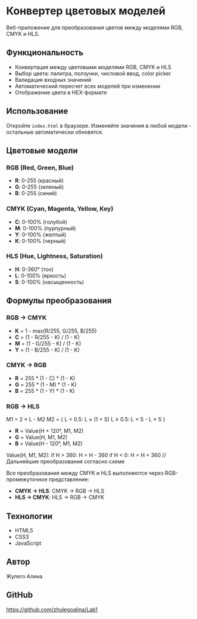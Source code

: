 # Конвертер цветовых моделей

Веб-приложение для преобразования цветов между моделями RGB, CMYK и HLS.

## Функциональность

- Конвертация между цветовыми моделями RGB, CMYK и HLS
- Выбор цвета: палитра, ползунки, числовой ввод, color picker
- Валидация входных значений
- Автоматический пересчет всех моделей при изменении
- Отображение цвета в HEX-формате

## Использование

Откройте `index.html` в браузере. Изменяйте значения в любой модели - остальные автоматически обновятся.

## Цветовые модели

### RGB (Red, Green, Blue)
- **R**: 0-255 (красный)
- **G**: 0-255 (зеленый) 
- **B**: 0-255 (синий)

### CMYK (Cyan, Magenta, Yellow, Key)
- **C**: 0-100% (голубой)
- **M**: 0-100% (пурпурный)
- **Y**: 0-100% (желтый)
- **K**: 0-100% (черный)

### HLS (Hue, Lightness, Saturation)
- **H**: 0-360° (тон)
- **L**: 0-100% (яркость)
- **S**: 0-100% (насыщенность)

## Формулы преобразования

### RGB → CMYK
- **K** = 1 - max(R/255, G/255, B/255)
- **C** = (1 - R/255 - K) / (1 - K) 
- **M** = (1 - G/255 - K) / (1 - K)
- **Y** = (1 - B/255 - K) / (1 - K)

### CMYK → RGB
- **R** = 255 * (1 - C) * (1 - K)
- **G** = 255 * (1 - M) * (1 - K)
- **B** = 255 * (1 - Y) * (1 - K)

### RGB → HLS
M1 = 2 × L - M2
M2 = {
  L < 0.5: L × (1 + S)
  L ≥ 0.5: L + S - L × S
}

- **R** = Value(H + 120°, M1, M2)
- **G** = Value(H, M1, M2) 
- **B** = Value(H - 120°, M1, M2)

Value(H, M1, M2):
  if H > 360: H = H - 360
  if H < 0: H = H + 360
  // Дальнейшие преобразования согласно схеме

Все преобразования между CMYK и HLS выполняются через RGB-промежуточное представление:
- **CMYK → HLS**: CMYK → RGB → HLS  
- **HLS → CMYK**: HLS → RGB → CMYK

## Технологии

- HTML5
- CSS3
- JavaScript


## Автор

Жулего Алина

## GitHub

https://github.com/zhulegoalina/Lab1
